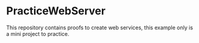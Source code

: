# PracticeWebServer

  This repository contains proofs to create web services, this example only is a mini project to practice.
